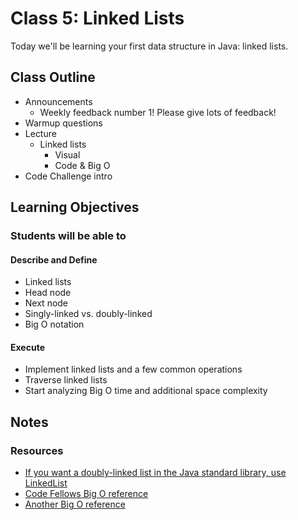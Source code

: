 # Class 5: Linked Lists

Today we'll be learning your first data structure in Java: linked lists.

## Class Outline

- Announcements
  - Weekly feedback number 1! Please give lots of feedback!
- Warmup questions
- Lecture
  - Linked lists
    - Visual
    - Code & Big O
- Code Challenge intro

## Learning Objectives

### Students will be able to

#### Describe and Define

- Linked lists
- Head node
- Next node
- Singly-linked vs. doubly-linked
- Big O notation

#### Execute

- Implement linked lists and a few common operations
- Traverse linked lists
- Start analyzing Big O time and additional space complexity

## Notes

### Resources

- [If you want a doubly-linked list in the Java standard library, use LinkedList](https://docs.oracle.com/en/java/javase/11/docs/api/java.base/java/util/LinkedList.html)
- [Code Fellows Big O reference](https://codefellows.github.io/common_curriculum/data_structures_and_algorithms/Code_401/class-05/resources/big_oh.md)
- [Another Big O reference](https://rob-bell.net/2009/06/a-beginners-guide-to-big-o-notation/)
